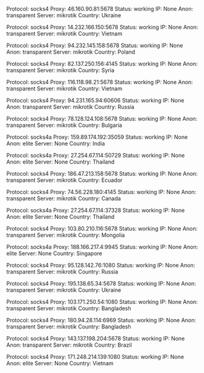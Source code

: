 Protocol: socks4
Proxy: 46.160.90.81:5678
Status: working
IP: None
Anon: transparent
Server: mikrotik
Country: Ukraine

Protocol: socks4
Proxy: 14.232.166.150:5678
Status: working
IP: None
Anon: transparent
Server: mikrotik
Country: Vietnam

Protocol: socks4
Proxy: 94.232.145.158:5678
Status: working
IP: None
Anon: transparent
Server: mikrotik
Country: Poland

Protocol: socks4
Proxy: 82.137.250.156:4145
Status: working
IP: None
Anon: transparent
Server: mikrotik
Country: Syria

Protocol: socks4
Proxy: 116.118.98.21:5678
Status: working
IP: None
Anon: transparent
Server: mikrotik
Country: Vietnam

Protocol: socks4
Proxy: 94.231.165.94:60606
Status: working
IP: None
Anon: transparent
Server: mikrotik
Country: Russia

Protocol: socks4
Proxy: 78.128.124.108:5678
Status: working
IP: None
Anon: transparent
Server: mikrotik
Country: Bulgaria

Protocol: socks4a
Proxy: 159.89.174.192:35059
Status: working
IP: None
Anon: elite
Server: None
Country: India

Protocol: socks4a
Proxy: 27.254.67.114:50729
Status: working
IP: None
Anon: elite
Server: None
Country: Thailand

Protocol: socks4
Proxy: 186.47.213.158:5678
Status: working
IP: None
Anon: transparent
Server: mikrotik
Country: Ecuador

Protocol: socks4
Proxy: 74.56.228.180:4145
Status: working
IP: None
Anon: transparent
Server: mikrotik
Country: Canada

Protocol: socks4a
Proxy: 27.254.67.114:37328
Status: working
IP: None
Anon: elite
Server: None
Country: Thailand

Protocol: socks4
Proxy: 103.80.210.116:5678
Status: working
IP: None
Anon: transparent
Server: mikrotik
Country: Mongolia

Protocol: socks4a
Proxy: 188.166.217.4:9945
Status: working
IP: None
Anon: elite
Server: None
Country: Singapore

Protocol: socks4
Proxy: 95.128.142.76:1080
Status: working
IP: None
Anon: transparent
Server: mikrotik
Country: Russia

Protocol: socks4
Proxy: 195.138.65.34:5678
Status: working
IP: None
Anon: transparent
Server: mikrotik
Country: Ukraine

Protocol: socks4
Proxy: 103.171.250.54:1080
Status: working
IP: None
Anon: transparent
Server: mikrotik
Country: Bangladesh

Protocol: socks4
Proxy: 180.94.28.114:6969
Status: working
IP: None
Anon: transparent
Server: mikrotik
Country: Bangladesh

Protocol: socks4
Proxy: 143.137.198.204:5678
Status: working
IP: None
Anon: transparent
Server: mikrotik
Country: Brazil

Protocol: socks4
Proxy: 171.248.214.139:1080
Status: working
IP: None
Anon: elite
Server: None
Country: Vietnam

